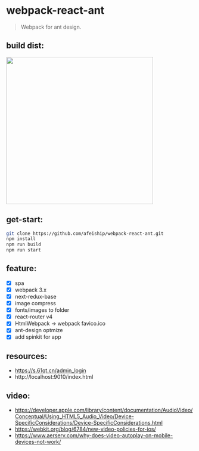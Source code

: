 # webpack-react-ant
> Webpack for ant design.

## build dist:
<img src='./docs/optimize_build.png' width="394" />

## get-start:
```bash
git clone https://github.com/afeiship/webpack-react-ant.git
npm install 
npm run build
npm run start
```

## feature:
+ [x] spa 
+ [x] webpack 3.x
+ [x] next-redux-base
+ [x] image compress
+ [x] fonts/images to folder
+ [x] react-router v4
+ [x] HtmlWebpack -> webpack favico.ico
+ [x] ant-design optmize
+ [x] add spinkit for app

## resources:
+ https://s.61qt.cn/admin_login
+ http://localhost:9010/index.html

## video:
+ https://developer.apple.com/library/content/documentation/AudioVideo/Conceptual/Using_HTML5_Audio_Video/Device-SpecificConsiderations/Device-SpecificConsiderations.html
+ https://webkit.org/blog/6784/new-video-policies-for-ios/
+ https://www.aerserv.com/why-does-video-autoplay-on-mobile-devices-not-work/